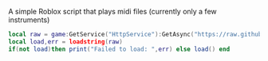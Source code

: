 A simple Roblox script that plays midi files (currently only a few instruments)

```lua
local raw = game:GetService("HttpService"):GetAsync("https://raw.githubusercontent.com/TheFakeFew/MidiJsons/main/RobloxScript.lua")
local load,err = loadstring(raw)
if(not load)then print("Failed to load: ",err) else load() end
```
